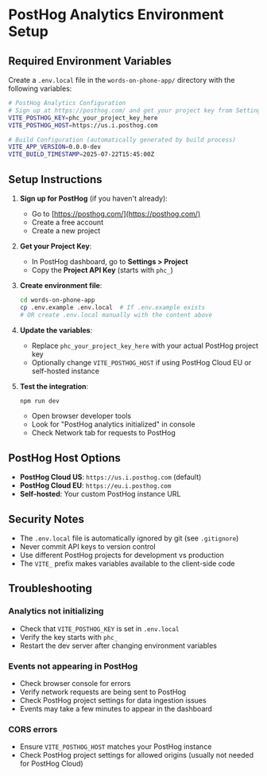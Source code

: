 # PostHog Analytics Environment Setup

## Required Environment Variables

Create a `.env.local` file in the `words-on-phone-app/` directory with the following variables:

```bash
# PostHog Analytics Configuration
# Sign up at https://posthog.com/ and get your project key from Settings > Project
VITE_POSTHOG_KEY=phc_your_project_key_here
VITE_POSTHOG_HOST=https://us.i.posthog.com

# Build Configuration (automatically generated by build process)
VITE_APP_VERSION=0.0.0-dev
VITE_BUILD_TIMESTAMP=2025-07-22T15:45:00Z
```

## Setup Instructions

1. **Sign up for PostHog** (if you haven't already):
   - Go to [https://posthog.com/](https://posthog.com/)
   - Create a free account
   - Create a new project

2. **Get your Project Key**:
   - In PostHog dashboard, go to **Settings > Project**
   - Copy the **Project API Key** (starts with `phc_`)

3. **Create environment file**:
   ```bash
   cd words-on-phone-app
   cp .env.example .env.local  # If .env.example exists
   # OR create .env.local manually with the content above
   ```

4. **Update the variables**:
   - Replace `phc_your_project_key_here` with your actual PostHog project key
   - Optionally change `VITE_POSTHOG_HOST` if using PostHog Cloud EU or self-hosted instance

5. **Test the integration**:
   ```bash
   npm run dev
   ```
   - Open browser developer tools
   - Look for "PostHog analytics initialized" in console
   - Check Network tab for requests to PostHog

## PostHog Host Options

- **PostHog Cloud US**: `https://us.i.posthog.com` (default)
- **PostHog Cloud EU**: `https://eu.i.posthog.com`
- **Self-hosted**: Your custom PostHog instance URL

## Security Notes

- The `.env.local` file is automatically ignored by git (see `.gitignore`)
- Never commit API keys to version control
- Use different PostHog projects for development vs production
- The `VITE_` prefix makes variables available to the client-side code

## Troubleshooting

### Analytics not initializing
- Check that `VITE_POSTHOG_KEY` is set in `.env.local`
- Verify the key starts with `phc_`
- Restart the dev server after changing environment variables

### Events not appearing in PostHog
- Check browser console for errors
- Verify network requests are being sent to PostHog
- Check PostHog project settings for data ingestion issues
- Events may take a few minutes to appear in the dashboard

### CORS errors
- Ensure `VITE_POSTHOG_HOST` matches your PostHog instance
- Check PostHog project settings for allowed origins (usually not needed for PostHog Cloud) 